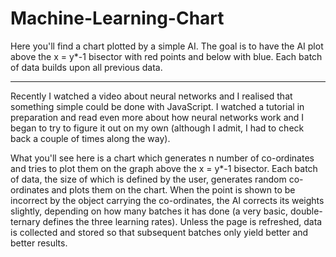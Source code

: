 # Machine-Learning-Chart
Here you'll find a chart plotted by a simple AI. The goal is to have the AI plot above the x = y*-1 bisector with red points and below with blue. Each batch of data builds upon all previous data.

-----

Recently I watched a video about neural networks and I realised that something simple could be done with JavaScript.
I watched a tutorial in preparation and read even more about how neural networks work and I began to try to figure it out on my own (although I admit, I had to check back a couple of times along the way).

What you'll see here is a chart which generates n number of co-ordinates and tries to plot them on the graph above the x = y*-1 bisector. Each batch of data, the size of which is defined by the user, generates random co-ordinates and plots them on the chart. When the point is shown to be incorrect by the object carrying the co-ordinates, the AI corrects its weights slightly, depending on how many batches it has done (a very basic, double-ternary defines the three learning rates). Unless the page is refreshed, data is collected and stored so that subsequent batches only yield better and better results.
